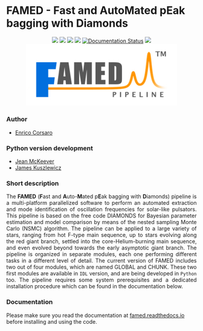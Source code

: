 # FAMED - Fast and AutoMated pEak bagging with Diamonds
<p align="center">
<a href="https://github.com/EnricoCorsaro/FAMED"><img src="https://img.shields.io/badge/GitHub-FAMED-yellow"/></a>
<a href="https://github.com/EnricoCorsaro/FAMED/blob/master/LICENSE.txt"><img src="https://img.shields.io/badge/license-MIT-blue"/></a>
<a href="https://ui.adsabs.harvard.edu/link_gateway/2020A&A...640A.130C/doi:10.1051/0004-6361/202037930"><img src="https://img.shields.io/badge/DOI-
    10.1051/0004-6361/202037930-blueviolet"/></a>
<a href="https://ascl.net/2006.021"><img src="https://img.shields.io/badge/ASCL-2006.021-red"/></a>
<a href='https://famed.readthedocs.io/en/latest/?badge=latest'><img src='https://readthedocs.org/projects/famed/badge/?version=latest' alt='Documentation Status' /></a>
<a href="https://github.com/EnricoCorsaro/FAMED/issues"><img src="https://img.shields.io/github/issues-closed/EnricoCorsaro/FAMED"/></a>
<img width="400" src="./docs/figures/FAMED_LOGO_WHITE.jpg"/>
</p>

### Author
- [Enrico Corsaro](mailto:enrico.corsaro@inaf.it)

### Python version development
- [Jean McKeever](mailto:jean.mckeever@yale.edu)
- [James Kuszlewicz](mailto:kuszlewicz@mps.mpg.de)


### Short description
<div align="justify">
The <b>FAMED</b> (<b>F</b>ast and <b>A</b>uto-<b>M</b>ated p<b>E</b>ak bagging with <b>D</b>iamonds) pipeline is a multi-platform parallelized software to perform an automated extraction and mode identification of oscillation frequencies for solar-like pulsators. This pipeline is based on the free code DIAMONDS for Bayesian parameter estimation and model comparison by means of the nested sampling Monte Carlo (NSMC) algorithm. The pipeline can be applied to a large variety of stars, ranging from hot F-type main sequence, up to stars evolving along the red giant branch, settled into the core-Helium-burning main sequence, and even evolved beyond towards the early asymptotic giant branch.
The pipeline is organized in separate modules, each one performing different tasks in a different level of detail. The current version of FAMED includes two out of four modules, which are named GLOBAL and CHUNK. These two first modules are available in <code class="docutils literal notranslate"><span class="pre">IDL</span></code> version, and are being developed in <code class="docutils literal notranslate"><span class="pre">Python</span></code> too. The pipeline requires some system prerequisites and a dedicated installation procedure which can be found in the documentation below.
</div>

### Documentation
Please make sure you read the documentation at [famed.readthedocs.io](http://famed.readthedocs.io/) before installing and using the code.